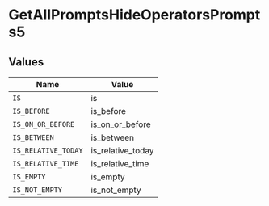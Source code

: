 # GetAllPromptsHideOperatorsPrompts5


## Values

| Name                | Value               |
| ------------------- | ------------------- |
| `IS`                | is                  |
| `IS_BEFORE`         | is_before           |
| `IS_ON_OR_BEFORE`   | is_on_or_before     |
| `IS_BETWEEN`        | is_between          |
| `IS_RELATIVE_TODAY` | is_relative_today   |
| `IS_RELATIVE_TIME`  | is_relative_time    |
| `IS_EMPTY`          | is_empty            |
| `IS_NOT_EMPTY`      | is_not_empty        |
